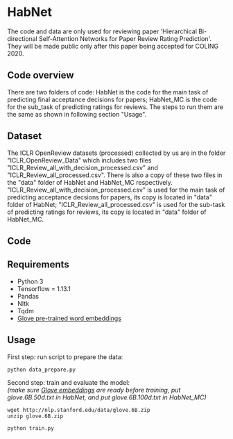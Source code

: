 # HabNet
The code and data are only used for reviewing paper 'Hierarchical Bi-directional Self-Attention Networks for Paper Review Rating Prediction'. They will be made public only after this paper being accepted for COLING 2020.

## Code overview
There are two folders of code: HabNet is the code for the main task of predicting final acceptance decisions for papers; HabNet_MC is the code for the sub_task of predicting ratings for reviews. The steps to run them are the same as shown in following section "Usage".

## Dataset
The ICLR OpenReview datasets (processed) collected by us are in the folder "ICLR_OpenReview_Data" which includes two files "ICLR_Review_all_with_decision_processed.csv" and "ICLR_Review_all_processed.csv". There is also a copy of these two files in the "data" folder of HabNet and HabNet_MC respectively. "ICLR_Review_all_with_decision_processed.csv" is used for the main task of predicting acceptance decsions for papers, its copy is located in "data" folder of HabNet; "ICLR_Review_all_processed.csv" is used for the sub-task of predicting ratings for reviews, its copy is located in "data" folder of HabNet_MC.


## Code

## Requirements

- Python 3
- Tensorflow = 1.13.1
- Pandas
- Nltk
- Tqdm
- [Glove pre-trained word embeddings](http://nlp.stanford.edu/data/glove.6B.zip)

## Usage

First step: run script to prepare the data:

```bash
python data_prepare.py
```

Second step: train and evaluate the model:
<br>
*(make sure [Glove embeddings](#requirements) are ready before training, put glove.6B.50d.txt in HabNet, and put glove.6B.100d.txt in HabNet_MC)*
```
wget http://nlp.stanford.edu/data/glove.6B.zip
unzip glove.6B.zip
```
```bash
python train.py
```





